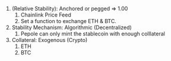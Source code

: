 1. (Relative Stability): Anchored or pegged => 1.00
   1. Chainlink Price Feed
   2. Set a function to exchange ETH & BTC.
2. Stability Mechanism: Algorithmic (Decentralized)
   1. Pepole can only mint the stablecoin with enough colllateral
3. Collateral: Exogenous (Crypto)
   1. ETH
   2. BTC